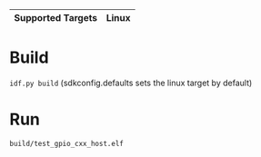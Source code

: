 | Supported Targets | Linux |
| ----------------- | ----- |

# Build
`idf.py build` (sdkconfig.defaults sets the linux target by default)

# Run
`build/test_gpio_cxx_host.elf`
